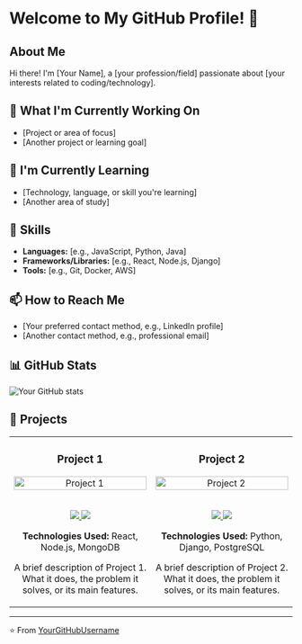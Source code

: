 # Welcome to My GitHub Profile! 👋

## About Me
Hi there! I'm [Your Name], a [your profession/field] passionate about [your interests related to coding/technology]. 

## 🔭 What I'm Currently Working On
- [Project or area of focus]
- [Another project or learning goal]

## 🌱 I'm Currently Learning
- [Technology, language, or skill you're learning]
- [Another area of study]

## 💼 Skills
- **Languages:** [e.g., JavaScript, Python, Java]
- **Frameworks/Libraries:** [e.g., React, Node.js, Django]
- **Tools:** [e.g., Git, Docker, AWS]

## 📫 How to Reach Me
- [Your preferred contact method, e.g., LinkedIn profile]
- [Another contact method, e.g., professional email]

## 📊 GitHub Stats
![Your GitHub stats](https://github-readme-stats.vercel.app/api?username=YourGitHubUsername&show_icons=true&theme=radical)

## 🚀 Projects
<div align="center">
  <table>
    <tr>
      <td width="50%">
        <h3 align="center">Project 1</h3>
        <div align="center">  
          <a href='https://github.com/YourUsername/Project1' target="_blank">
            <img src="https://github.com/YourUsername/Project1/raw/main/images/project1.png" alt="Project 1" width="100%" />
          </a>
          <br>
          <br>
          <p>
            <a href="https://github.com/YourUsername/Project1" target="_blank">
              <img src="https://img.shields.io/badge/Code-lightgrey?style=for-the-badge&logo=github"/>
            </a>  
            <a href="https://project1.com" target="_blank">
              <img src="https://img.shields.io/badge/Live-brightgreen?style=for-the-badge&logo=opensourceinitiative"/>
            </a>
          </p>
          <p><strong>Technologies Used:</strong> React, Node.js, MongoDB</p>
          <p>A brief description of Project 1. What it does, the problem it solves, or its main features.</p>
        </div>
      </td>
      <td width="50%">
        <h3 align="center">Project 2</h3>
        <div align="center">  
          <a href='https://github.com/YourUsername/Project2' target="_blank">
            <img src="https://github.com/YourUsername/Project2/raw/main/images/project2.png" alt="Project 2" width="100%" />
          </a>
          <br>
          <br>
          <p>
            <a href="https://github.com/YourUsername/Project2" target="_blank">
              <img src="https://img.shields.io/badge/Code-lightgrey?style=for-the-badge&logo=github"/>
            </a>  
            <a href="https://project2.com" target="_blank">
              <img src="https://img.shields.io/badge/Live-brightgreen?style=for-the-badge&logo=opensourceinitiative"/>
            </a>
          </p>
          <p><strong>Technologies Used:</strong> Python, Django, PostgreSQL</p>
          <p>A brief description of Project 2. What it does, the problem it solves, or its main features.</p>
        </div>
      </td>
    </tr>
  </table>
</div>

---

⭐️ From [YourGitHubUsername](https://github.com/YourGitHubUsername)
